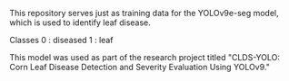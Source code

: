 This repository serves just as training data for the YOLOv9e-seg model, which is used to identify leaf disease.

Classes
    0 : diseased
    1 : leaf

This model was used as part of the research project titled "CLDS-YOLO: Corn Leaf Disease Detection and Severity Evaluation Using YOLOv9."
